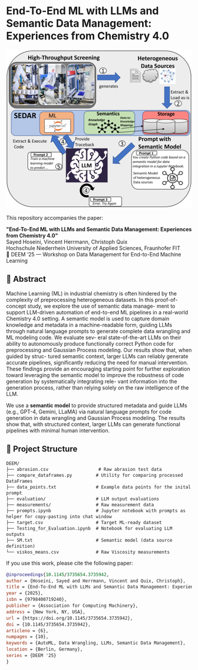 # End-To-End ML with LLMs and Semantic Data Management: Experiences from Chemistry 4.0

<p align="center">
  <img src="image/GraphicalAbstract.jpg" alt="Graphical Abstract" width="600"/>
</p>

This repository accompanies the paper:

**"End-To-End ML with LLMs and Semantic Data Management: Experiences from Chemistry 4.0"**  
Sayed Hoseini, Vincent Herrmann, Christoph Quix  
Hochschule Niederrhein University of Applied Sciences, Fraunhofer FIT  
📅 DEEM ’25 — Workshop on Data Management for End-to-End Machine Learning

## 📄 Abstract

Machine Learning (ML) in industrial chemistry is often hindered by the complexity of preprocessing heterogeneous datasets. In this proof-of-concept study, we explore the use of semantic data manage- ment to support LLM-driven automation of end-to-end ML pipelines in a real-world Chemistry 4.0 setting. A semantic model is used to capture domain knowledge and metadata in a machine-readable form, guiding LLMs through natural language prompts to generate complete data wrangling and ML modeling code. We evaluate sev- eral state-of-the-art LLMs on their ability to autonomously produce functionally correct Python code for preprocessing and Gaussian Process modeling. Our results show that, when guided by struc- tured semantic context, larger LLMs can reliably generate accurate pipelines, significantly reducing the need for manual intervention. These findings provide an encouraging starting point for further exploration toward leveraging the semantic model to improve the robustness of code generation by systematically integrating rele- vant information into the generation process, rather than relying solely on the raw intelligence of the LLM.

We use a **semantic model** to provide structured metadata and guide LLMs (e.g., GPT-4, Gemini, LLaMA) via natural language prompts for code generation in data wrangling and Gaussian Process modeling. The results show that, with structured context, larger LLMs can generate functional pipelines with minimal human intervention.

## 🧪 Project Structure

```text
DEEM/
├── abrasion.csv                   # Raw abrasion test data
├── compare_dataframes.py         # Utility for comparing processed DataFrames
├── data_points.txt               # Example data points for the inital prompt
├── evaluation/                   # LLM output evaluations
├── measurements/                 # Raw measurement data
├── prompts.ipynb                 # Jupyter notebook with prompts as helper for copy-pasting into chat window
├── target.csv                    # Target ML-ready dataset
├── Testing_for_Evaluation.ipynb  # Notebook for evaluating LLM outputs
├── SM.txt                        # Semantic model (data source definition)
└── viskos_means.csv              # Raw Viscosity measurements
```

If you use this work, please cite the following paper:

```bibtex
@inproceedings{10.1145/3735654.3735942,
author = {Hoseini, Sayed and Herrmann, Vincent and Quix, Christoph},
title = {End-To-End ML with LLMs and Semantic Data Management: Experiences from Chemistry 4.0},
year = {2025},
isbn = {9798400719240},
publisher = {Association for Computing Machinery},
address = {New York, NY, USA},
url = {https://doi.org/10.1145/3735654.3735942},
doi = {10.1145/3735654.3735942},
articleno = {6},
numpages = {10},
keywords = {AutoML, Data Wrangling, LLMs, Semantic Data Management},
location = {Berlin, Germany},
series = {DEEM '25}
}

